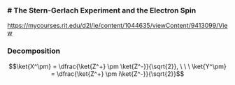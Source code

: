 

### # The Stern-Gerlach Experiment and the Electron Spin
https://mycourses.rit.edu/d2l/le/content/1044635/viewContent/9413099/View

### Decomposition
$$\ket{X^\pm} = \dfrac{\ket{Z^+} \pm \ket{Z^-}}{\sqrt{2}}, \ \ \ \ket{Y^\pm} = \dfrac{\ket{Z^+} \pm i\ket{Z^-}}{\sqrt{2}}$$


